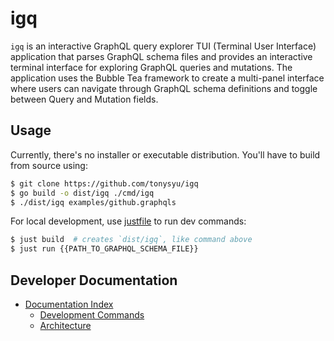 # igq

`igq` is an interactive GraphQL query explorer TUI (Terminal User Interface) application that parses GraphQL schema files and provides an interactive terminal interface for exploring GraphQL queries and mutations. The application uses the Bubble Tea framework to create a multi-panel interface where users can navigate through GraphQL schema definitions and toggle between Query and Mutation fields.

## Usage

Currently, there's no installer or executable distribution. You'll have to build from
source using:

```sh
$ git clone https://github.com/tonysyu/igq
$ go build -o dist/igq ./cmd/igq
$ ./dist/igq examples/github.graphqls
```

For local development, use [justfile](https://just.systems/man/en/introduction.html) to
run dev commands:
```sh
$ just build  # creates `dist/igq`, like command above
$ just run {{PATH_TO_GRAPHQL_SCHEMA_FILE}}
```

## Developer Documentation

- [Documentation Index](docs/index.md)
    - [Development Commands](docs/development.md)
    - [Architecture](docs/architecture.md)
